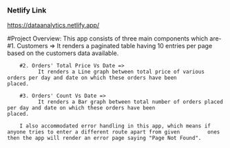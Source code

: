 ### Netlify Link ###

https://dataanalytics.netlify.app/

#Project Overview:
        This app consists of three main components which are-
        #1. Customers =>
              It renders a paginated table having 10 entries per page based on the customers data available.
              
        #2. Orders' Total Price Vs Date =>
              It renders a Line graph between total price of various orders per day and date on which these orders have been                  placed.
              
        #3. Orders' Count Vs Date => 
              It renders a Bar graph between total number of orders placed per day and date on which these orders have been                   placed.
              
        I also accommodated error handling in this app, which means if anyone tries to enter a different route apart from given         ones then the app will render an error page saying "Page Not Found".
